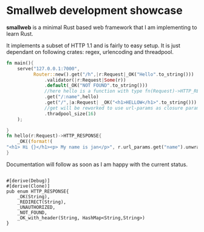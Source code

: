 # Smallweb development showcase

**smallweb** is a minimal Rust based web framework that I am implementing to learn Rust. 

It implements a subset of HTTP 1.1 and is fairly to easy setup.
It is just dependant on following crates: regex, urlencoding and threadpool.

```rust
fn main(){
	serve("127.0.0.1:7000",
          Router::new().get("/h",|r:Request|_OK("Hello".to_string()))
              .validator(|r:Request|Some(r))
              .default(_OK("NOT FOUND".to_string()))
              //here hello is a function with type fn(Request)->HTTP_RESPONSE
              .get("/:name",hello)
              .get("/",|a:Request| _OK("<h1>HELLOW</h1>".to_string()))
			  //get will be reworked to use url-params as closure params
              .thradpool_size(16)
    );

}
fn hello(r:Request)->HTTP_RESPONSE{
    _OK((format!(
"<h1> Hi {}</h1><p> My name is jan</p>", r.url_params.get("name").unwrap())))
}
```
Documentation will follow as soon as I am happy with the current status.

```

#[derive(Debug)]
#[derive(Clone)]
pub enum HTTP_RESPONSE{
    _OK(String),
    _REDIRECT(String),
    _UNAUTHORIZED,
    _NOT_FOUND,
    _OK_with_header(String, HashMap<String,String>)
}
```

